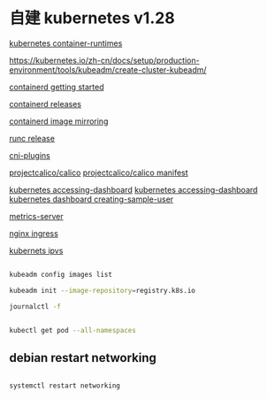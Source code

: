 # 自建  kubernetes v1.28



[kubernetes container-runtimes](https://kubernetes.io/docs/setup/production-environment/container-runtimes/#containerd)

https://kubernetes.io/zh-cn/docs/setup/production-environment/tools/kubeadm/create-cluster-kubeadm/

[containerd getting started](https://github.com/containerd/containerd/blob/main/docs/getting-started.md)

[containerd releases ](https://github.com/containerd/containerd/releases)

[containerd image mirroring](https://github.com/kubernetes/registry.k8s.io/blob/main/docs/mirroring/containerd.md)

[runc release ](https://github.com/opencontainers/runc/releases)

[cni-plugins](https://github.com/containernetworking/plugins/releases)

[projectcalico/calico](https://github.com/projectcalico/calico.git)
[projectcalico/calico manifest ](https://docs.tigera.io/calico/latest/getting-started/kubernetes/self-managed-onprem/onpremises)

[kubernetes accessing-dashboard](https://github.com/kubernetes/dashboard)
[kubernetes accessing-dashboard](https://github.com/kubernetes/dashboard/blob/master/docs/user/accessing-dashboard/README.md)
[kubernetes dashboard creating-sample-user ](https://github.com/kubernetes/dashboard/blob/master/docs/user/access-control/creating-sample-user.md)

[metrics-server](https://github.com/kubernetes-sigs/metrics-server)

[nginx ingress](https://kubernetes.github.io/ingress-nginx/deploy/#bare-metal-clusters)

[kubernets ipvs](https://github.com/kubernetes/kubernetes/blob/master/pkg/proxy/ipvs/README.md)

```bash

kubeadm config images list

kubeadm init --image-repository=registry.k8s.io

journalctl -f


kubectl get pod --all-namespaces

```

## debian restart networking

```bash

systemctl restart networking

```
